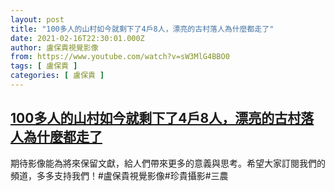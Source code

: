 ```yaml
---
layout: post
title: "100多人的山村如今就剩下了4戶8人，漂亮的古村落人為什麼都走了"
date: 2021-02-16T22:30:01.000Z
author: 盧保貴視覺影像
from: https://www.youtube.com/watch?v=sW3MlG4BBO0
tags: [ 盧保貴 ]
categories: [ 盧保貴 ]
---
```

<!--1613514601000-->
[100多人的山村如今就剩下了4戶8人，漂亮的古村落人為什麼都走了](https://www.youtube.com/watch?v=sW3MlG4BBO0)
------

<div>
期待影像能為將來保留文獻，給人們帶來更多的意義與思考。希望大家訂閱我們的頻道，多多支持我們！#盧保貴視覺影像#珍貴攝影#三農
</div>

